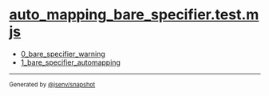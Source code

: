 # [auto_mapping_bare_specifier.test.mjs](../auto_mapping_bare_specifier.test.mjs)


- [0_bare_specifier_warning](0_bare_specifier_warning/0_bare_specifier_warning.md)
- [1_bare_specifier_automapping](1_bare_specifier_automapping/1_bare_specifier_automapping.md)

---

<sub>
  Generated by <a href="https://github.com/jsenv/core/tree/main/packages/tooling/snapshot">@jsenv/snapshot</a>
</sub>
